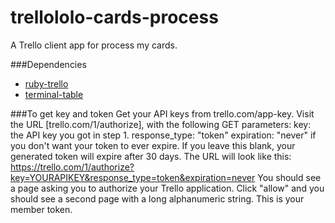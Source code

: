 # trellololo-cards-process
A Trello client app for process my cards.

###Dependencies
- [ruby-trello](https://github.com/jeremytregunna/ruby-trello)
- [terminal-table](https://github.com/tj/terminal-table)

###To get key and token
Get your API keys from trello.com/app-key.
Visit the URL [trello.com/1/authorize], with the following GET parameters:
key: the API key you got in step 1.
response_type: "token"
expiration: "never" if you don't want your token to ever expire. If you leave this blank, your generated token will expire after 30 days.
The URL will look like this: https://trello.com/1/authorize?key=YOURAPIKEY&response_type=token&expiration=never
You should see a page asking you to authorize your Trello application. Click "allow" and you should see a second page with a long alphanumeric string. This is your member token.